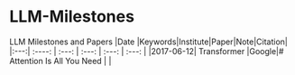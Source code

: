 # LLM-Milestones
LLM Milestones and Papers
|Date |Keywords|Institute|Paper|Note|Citation|
|:---:|    :----:        |        :---:         |        :---:         |      :---:    | :---:  |
|2017-06-12| Transformer |Google|# Attention Is All You Need | |

<!--stackedit_data:
eyJoaXN0b3J5IjpbMTY5MzA1MTA5LDExNTUyMzY5NTgsLTE3ND
YyNTc2NzhdfQ==
-->
